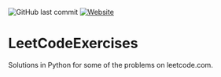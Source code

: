 ![GitHub last commit](https://img.shields.io/github/last-commit/v0di/LeetCodeExercises)
<a href="https://leetcode.com" target="_blank"><img alt="Website" src="https://img.shields.io/website?down_color=red&down_message=offline&up_color=blue&up_message=leetcode.com&url=https%3A%2F%2Fleetcode.com%2F"></a>
# LeetCodeExercises
Solutions in Python for some of the problems on leetcode.com.
